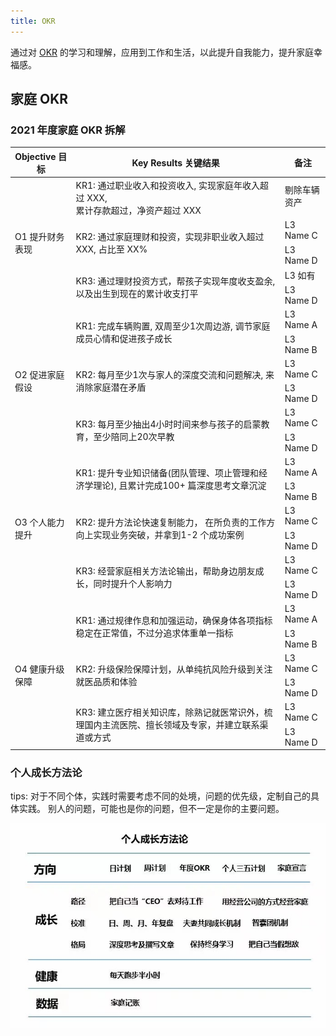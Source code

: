```yaml
---
title: OKR
---
```


通过对 [OKR](https://felipecastro.com/en/okr/what-is-okr/) 的学习和理解，应用到工作和生活，以此提升自我能力，提升家庭幸福感。

## 家庭 OKR

### 2021 年度家庭 OKR 拆解
<table>
    <thead>
        <tr>
            <th>Objective 目标</th>
            <th>Key Results 关键结果</th>
            <th>备注</th>
        </tr>
    </thead>
    <tbody>
        <tr>
            <td rowspan=6>O1 提升财务表现</td>
            <td rowspan=2>KR1: 通过职业收入和投资收入, 实现家庭年收入超过 XXX, <br>累计存款超过，净资产超过 XXX</td>
            <td>剔除车辆资产</td>
        </tr>
        <tr>
            <td></td>
        </tr>
        <tr>
            <td rowspan=2>KR2: 通过家庭理财和投资，实现非职业收入超过 XXX, 占比至 XX% </td>
            <td>L3 Name C</td>
        </tr>
        <tr>
            <td>L3 Name D</td>
        </tr>
        <tr>
            <td rowspan=2>KR3: 通过理财投资方式，帮孩子实现年度收支盈余, 以及出生到现在的累计收支打平</td>
            <td>L3 如有</td>
        </tr>
        <tr>
            <td>L3 Name D</td>
        </tr>
        <tr>
            <td rowspan=6>O2 促进家庭假设</td>
            <td rowspan=2>KR1: 完成车辆购置, 双周至少1次周边游, 调节家庭成员心情和促进孩子成长</td>
            <td>L3 Name A</td>
        </tr>
        <tr>
            <td>L3 Name B</td>
        </tr>
        <tr>
            <td rowspan=2>KR2: 每月至少1次与家人的深度交流和问题解决, 来消除家庭潜在矛盾</td>
            <td>L3 Name C</td>
        </tr>
        <tr>
            <td>L3 Name D</td>
        </tr>
        <tr>
            <td rowspan=2>KR3: 每月至少抽出4小时时间来参与孩子的启蒙教育，至少陪同上20次早教</td>
            <td>L3 Name C</td>
        </tr>
        <tr>
            <td>L3 Name D</td>
        </tr>
        <tr>
            <td rowspan=6>O3 个人能力提升</td>
            <td rowspan=2>KR1: 提升专业知识储备(团队管理、项止管理和经济学理论), 且累计完成100+ 篇深度思考文章沉淀</td>
            <td>L3 Name A</td>
        </tr>
        <tr>
            <td>L3 Name B</td>
        </tr>
        <tr>
            <td rowspan=2>KR2: 提升方法论快速复制能力， 在所负责的工作方向上实现业务突破，并拿到1-2 个成功案例</td>
            <td>L3 Name C</td>
        </tr>
        <tr>
            <td>L3 Name D</td>
        </tr>
        <tr>
            <td rowspan=2>KR3: 经营家庭相关方法论输出，帮助身边朋友成长，同时提升个人影响力</td>
            <td>L3 Name C</td>
        </tr>
        <tr>
            <td>L3 Name D</td>
        </tr>
        <tr>
            <td rowspan=6>O4 健康升级保障</td>
            <td rowspan=2>KR1: 通过规律作息和加强运动，确保身体各项指标稳定在正常值，不过分追求体重单一指标</td>
            <td>L3 Name A</td>
        </tr>
        <tr>
            <td>L3 Name B</td>
        </tr>
        <tr>
            <td rowspan=2>KR2: 升级保险保障计划，从单纯抗风险升级到关注就医品质和体验</td>
            <td>L3 Name C</td>
        </tr>
        <tr>
            <td>L3 Name D</td>
        </tr>
        <tr>
            <td rowspan=2>KR3: 建立医疗相关知识库，除熟记就医常识外，梳理国内主流医院、擅长领域及专家，并建立联系渠道或方式</td>
            <td>L3 Name C</td>
        </tr>
        <tr>
            <td>L3 Name D</td>
        </tr>
    </tbody>
</table>



### 个人成长方法论

tips: 对于不同个体，实践时需要考虑不同的处境，问题的优先级，定制自己的具体实践。 别人的问题，可能也是你的问题，但不一定是你的主要问题。

![](/images/growth.png)
